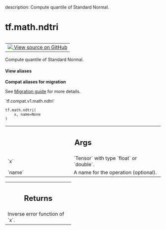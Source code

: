 description: Compute quantile of Standard Normal.

<div itemscope itemtype="http://developers.google.com/ReferenceObject">
<meta itemprop="name" content="tf.math.ndtri" />
<meta itemprop="path" content="Stable" />
</div>

# tf.math.ndtri

<!-- Insert buttons and diff -->

<table class="tfo-notebook-buttons tfo-api nocontent" align="left">
<td>
  <a target="_blank" href="https://github.com/tensorflow/tensorflow/blob/r2.2/tensorflow/python/ops/math_ops.py#L4521-L4533">
    <img src="https://www.tensorflow.org/images/GitHub-Mark-32px.png" />
    View source on GitHub
  </a>
</td>
</table>



Compute quantile of Standard Normal.

<section class="expandable">
  <h4 class="showalways">View aliases</h4>
  <p>
<b>Compat aliases for migration</b>
<p>See
<a href="https://www.tensorflow.org/guide/migrate">Migration guide</a> for
more details.</p>
<p>`tf.compat.v1.math.ndtri`</p>
</p>
</section>

<pre class="devsite-click-to-copy prettyprint lang-py tfo-signature-link">
<code>tf.math.ndtri(
    x, name=None
)
</code></pre>



<!-- Placeholder for "Used in" -->


<!-- Tabular view -->
 <table class="responsive fixed orange">
<colgroup><col width="214px"><col></colgroup>
<tr><th colspan="2"><h2 class="add-link">Args</h2></th></tr>

<tr>
<td>
`x`
</td>
<td>
`Tensor` with type `float` or `double`.
</td>
</tr><tr>
<td>
`name`
</td>
<td>
A name for the operation (optional).
</td>
</tr>
</table>



<!-- Tabular view -->
 <table class="responsive fixed orange">
<colgroup><col width="214px"><col></colgroup>
<tr><th colspan="2"><h2 class="add-link">Returns</h2></th></tr>
<tr class="alt">
<td colspan="2">
Inverse error function of `x`.
</td>
</tr>

</table>

